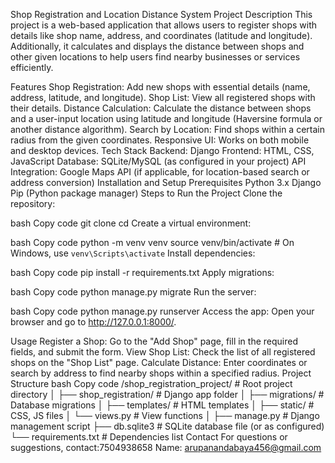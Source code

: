 Shop Registration and Location Distance System
Project Description
This project is a web-based application that allows users to register shops with details like shop name, address, and coordinates (latitude and longitude). Additionally, it calculates and displays the distance between shops and other given locations to help users find nearby businesses or services efficiently.

Features
Shop Registration: Add new shops with essential details (name, address, latitude, and longitude).
Shop List: View all registered shops with their details.
Distance Calculation: Calculate the distance between shops and a user-input location using latitude and longitude (Haversine formula or another distance algorithm).
Search by Location: Find shops within a certain radius from the given coordinates.
Responsive UI: Works on both mobile and desktop devices.
Tech Stack
Backend: Django
Frontend: HTML, CSS, JavaScript
Database: SQLite/MySQL (as configured in your project)
API Integration: Google Maps API (if applicable, for location-based search or address conversion)
Installation and Setup
Prerequisites
Python 3.x
Django
Pip (Python package manager)
Steps to Run the Project
Clone the repository:

bash
Copy code
git clone <your-repository-url>
cd <project-folder>
Create a virtual environment:

bash
Copy code
python -m venv venv
source venv/bin/activate  # On Windows, use `venv\Scripts\activate`
Install dependencies:

bash
Copy code
pip install -r requirements.txt
Apply migrations:

bash
Copy code
python manage.py migrate
Run the server:

bash
Copy code
python manage.py runserver
Access the app:
Open your browser and go to http://127.0.0.1:8000/.

Usage
Register a Shop: Go to the "Add Shop" page, fill in the required fields, and submit the form.
View Shop List: Check the list of all registered shops on the "Shop List" page.
Calculate Distance: Enter coordinates or search by address to find nearby shops within a specified radius.
Project Structure
bash
Copy code
/shop_registration_project/  # Root project directory
│
├── shop_registration/       # Django app folder
│   ├── migrations/          # Database migrations
│   ├── templates/           # HTML templates
│   ├── static/              # CSS, JS files
│   └── views.py             # View functions
│
├── manage.py                # Django management script
├── db.sqlite3               # SQLite database file (or as configured)
└── requirements.txt         # Dependencies list
Contact
For questions or suggestions,
 contact:7504938658
Name: arupanandabaya456@gmail.com
